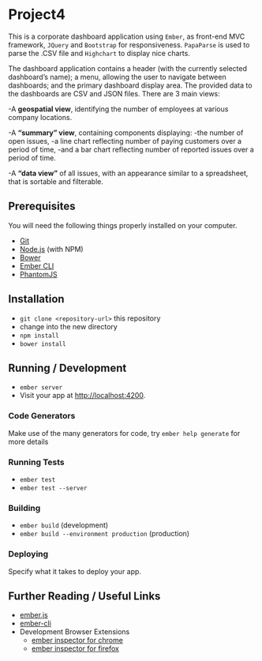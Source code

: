 # Project4

This is a corporate dashboard application using `Ember`,  as front-end MVC framework, `JQuery` and `Bootstrap` for responsiveness. `PapaParse` is used to parse the .CSV file and `Highchart` to display nice charts. 

The dashboard application contains a header (with the currently selected dashboard’s name); a menu, allowing the user to navigate between dashboards; and the primary dashboard display area. The provided data to the dashboards  are CSV and JSON files. There are 3 main views:

-A **geospatial view**, identifying the number of employees at various company locations.

-A **“summary” view**, containing components displaying: 
    -the number of open issues, 
    -a line chart reflecting number of paying customers over a period of time, -and a bar chart reflecting number of reported issues over a period of time.

-A **“data view”** of all issues, with an appearance similar to a spreadsheet, that is sortable and filterable.

## Prerequisites

You will need the following things properly installed on your computer.

* [Git](http://git-scm.com/)
* [Node.js](http://nodejs.org/) (with NPM)
* [Bower](http://bower.io/)
* [Ember CLI](http://ember-cli.com/)
* [PhantomJS](http://phantomjs.org/)

## Installation

* `git clone <repository-url>` this repository
* change into the new directory
* `npm install`
* `bower install`

## Running / Development

* `ember server`
* Visit your app at [http://localhost:4200](http://localhost:4200).

### Code Generators

Make use of the many generators for code, try `ember help generate` for more details

### Running Tests

* `ember test`
* `ember test --server`

### Building

* `ember build` (development)
* `ember build --environment production` (production)

### Deploying

Specify what it takes to deploy your app.

## Further Reading / Useful Links

* [ember.js](http://emberjs.com/)
* [ember-cli](http://ember-cli.com/)
* Development Browser Extensions
  * [ember inspector for chrome](https://chrome.google.com/webstore/detail/ember-inspector/bmdblncegkenkacieihfhpjfppoconhi)
  * [ember inspector for firefox](https://addons.mozilla.org/en-US/firefox/addon/ember-inspector/)

